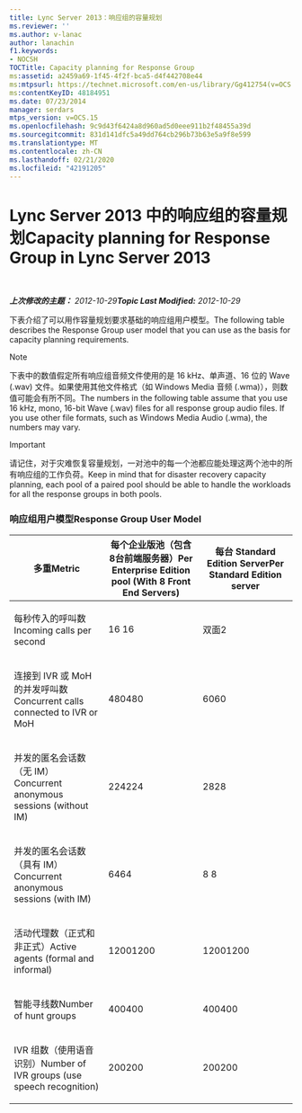 ```yaml
---
title: Lync Server 2013：响应组的容量规划
ms.reviewer: ''
ms.author: v-lanac
author: lanachin
f1.keywords:
- NOCSH
TOCTitle: Capacity planning for Response Group
ms:assetid: a2459a69-1f45-4f2f-bca5-d4f442708e44
ms:mtpsurl: https://technet.microsoft.com/en-us/library/Gg412754(v=OCS.15)
ms:contentKeyID: 48184951
ms.date: 07/23/2014
manager: serdars
mtps_version: v=OCS.15
ms.openlocfilehash: 9c9d43f6424a8d960ad5d0eee911b2f48455a39d
ms.sourcegitcommit: 831d141dfc5a49dd764cb296b73b63e5a9f8e599
ms.translationtype: MT
ms.contentlocale: zh-CN
ms.lasthandoff: 02/21/2020
ms.locfileid: "42191205"
---
```

<div data-xmlns="http://www.w3.org/1999/xhtml">

<div class="topic" data-xmlns="http://www.w3.org/1999/xhtml" data-msxsl="urn:schemas-microsoft-com:xslt" data-cs="https://msdn.microsoft.com/">

<div data-asp="https://msdn2.microsoft.com/asp">

# <a name="capacity-planning-for-response-group-in-lync-server-2013"></a><span data-ttu-id="e2bea-102">Lync Server 2013 中的响应组的容量规划</span><span class="sxs-lookup"><span data-stu-id="e2bea-102">Capacity planning for Response Group in Lync Server 2013</span></span>

</div>

<div id="mainSection">

<div id="mainBody">

<span> </span>

<span data-ttu-id="e2bea-103">_**上次修改的主题：** 2012-10-29_</span><span class="sxs-lookup"><span data-stu-id="e2bea-103">_**Topic Last Modified:** 2012-10-29_</span></span>

<div id="sectionSection0" class="section">

<span data-ttu-id="e2bea-104">下表介绍了可以用作容量规划要求基础的响应组用户模型。</span><span class="sxs-lookup"><span data-stu-id="e2bea-104">The following table describes the Response Group user model that you can use as the basis for capacity planning requirements.</span></span>

<div>


> [!NOTE]  
> <span data-ttu-id="e2bea-p101">下表中的数值假定所有响应组音频文件使用的是 16 kHz、单声道、16 位的 Wave (.wav) 文件。如果使用其他文件格式（如 Windows Media 音频 (.wma)），则数值可能会有所不同。</span><span class="sxs-lookup"><span data-stu-id="e2bea-p101">The numbers in the following table assume that you use 16 kHz, mono, 16-bit Wave (.wav) files for all response group audio files. If you use other file formats, such as Windows Media Audio (.wma), the numbers may vary.</span></span>



</div>

<div>


> [!IMPORTANT]  
> <span data-ttu-id="e2bea-107">请记住，对于灾难恢复容量规划，一对池中的每一个池都应能处理这两个池中的所有响应组的工作负荷。</span><span class="sxs-lookup"><span data-stu-id="e2bea-107">Keep in mind that for disaster recovery capacity planning, each pool of a paired pool should be able to handle the workloads for all the response groups in both pools.</span></span>



</div>

### <a name="response-group-user-model"></a><span data-ttu-id="e2bea-108">响应组用户模型</span><span class="sxs-lookup"><span data-stu-id="e2bea-108">Response Group User Model</span></span>

<table>
<colgroup>
<col style="width: 33%" />
<col style="width: 33%" />
<col style="width: 33%" />
</colgroup>
<thead>
<tr class="header">
<th><span data-ttu-id="e2bea-109">多重</span><span class="sxs-lookup"><span data-stu-id="e2bea-109">Metric</span></span></th>
<th><span data-ttu-id="e2bea-110">每个企业版池（包含8台前端服务器）</span><span class="sxs-lookup"><span data-stu-id="e2bea-110">Per Enterprise Edition pool (With 8 Front End Servers)</span></span></th>
<th><span data-ttu-id="e2bea-111">每台 Standard Edition Server</span><span class="sxs-lookup"><span data-stu-id="e2bea-111">Per Standard Edition server</span></span></th>
</tr>
</thead>
<tbody>
<tr class="odd">
<td><p><span data-ttu-id="e2bea-112">每秒传入的呼叫数</span><span class="sxs-lookup"><span data-stu-id="e2bea-112">Incoming calls per second</span></span></p></td>
<td><p><span data-ttu-id="e2bea-113">16 </span><span class="sxs-lookup"><span data-stu-id="e2bea-113">16</span></span></p></td>
<td><p><span data-ttu-id="e2bea-114">双面</span><span class="sxs-lookup"><span data-stu-id="e2bea-114">2</span></span></p></td>
</tr>
<tr class="even">
<td><p><span data-ttu-id="e2bea-115">连接到 IVR 或 MoH 的并发呼叫数</span><span class="sxs-lookup"><span data-stu-id="e2bea-115">Concurrent calls connected to IVR or MoH</span></span></p></td>
<td><p><span data-ttu-id="e2bea-116">480</span><span class="sxs-lookup"><span data-stu-id="e2bea-116">480</span></span></p></td>
<td><p><span data-ttu-id="e2bea-117">60</span><span class="sxs-lookup"><span data-stu-id="e2bea-117">60</span></span></p></td>
</tr>
<tr class="odd">
<td><p><span data-ttu-id="e2bea-118">并发的匿名会话数（无 IM）</span><span class="sxs-lookup"><span data-stu-id="e2bea-118">Concurrent anonymous sessions (without IM)</span></span></p></td>
<td><p><span data-ttu-id="e2bea-119">224</span><span class="sxs-lookup"><span data-stu-id="e2bea-119">224</span></span></p></td>
<td><p><span data-ttu-id="e2bea-120">28</span><span class="sxs-lookup"><span data-stu-id="e2bea-120">28</span></span></p></td>
</tr>
<tr class="even">
<td><p><span data-ttu-id="e2bea-121">并发的匿名会话数（具有 IM）</span><span class="sxs-lookup"><span data-stu-id="e2bea-121">Concurrent anonymous sessions (with IM)</span></span></p></td>
<td><p><span data-ttu-id="e2bea-122">64</span><span class="sxs-lookup"><span data-stu-id="e2bea-122">64</span></span></p></td>
<td><p><span data-ttu-id="e2bea-123">8 </span><span class="sxs-lookup"><span data-stu-id="e2bea-123">8</span></span></p></td>
</tr>
<tr class="odd">
<td><p><span data-ttu-id="e2bea-124">活动代理数（正式和非正式）</span><span class="sxs-lookup"><span data-stu-id="e2bea-124">Active agents (formal and informal)</span></span></p></td>
<td><p><span data-ttu-id="e2bea-125">1200</span><span class="sxs-lookup"><span data-stu-id="e2bea-125">1200</span></span></p></td>
<td><p><span data-ttu-id="e2bea-126">1200</span><span class="sxs-lookup"><span data-stu-id="e2bea-126">1200</span></span></p></td>
</tr>
<tr class="even">
<td><p><span data-ttu-id="e2bea-127">智能寻线数</span><span class="sxs-lookup"><span data-stu-id="e2bea-127">Number of hunt groups</span></span></p></td>
<td><p><span data-ttu-id="e2bea-128">400</span><span class="sxs-lookup"><span data-stu-id="e2bea-128">400</span></span></p></td>
<td><p><span data-ttu-id="e2bea-129">400</span><span class="sxs-lookup"><span data-stu-id="e2bea-129">400</span></span></p></td>
</tr>
<tr class="odd">
<td><p><span data-ttu-id="e2bea-130">IVR 组数（使用语音识别）</span><span class="sxs-lookup"><span data-stu-id="e2bea-130">Number of IVR groups (use speech recognition)</span></span></p></td>
<td><p><span data-ttu-id="e2bea-131">200</span><span class="sxs-lookup"><span data-stu-id="e2bea-131">200</span></span></p></td>
<td><p><span data-ttu-id="e2bea-132">200</span><span class="sxs-lookup"><span data-stu-id="e2bea-132">200</span></span></p></td>
</tr>
</tbody>
</table>


</div>

</div>

<span> </span>

</div>

</div>

</div>


